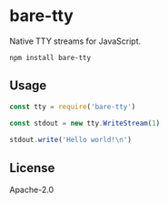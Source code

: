 # bare-tty

Native TTY streams for JavaScript.

```
npm install bare-tty
```

## Usage

```js
const tty = require('bare-tty')

const stdout = new tty.WriteStream(1)

stdout.write('Hello world!\n')
```

## License

Apache-2.0
